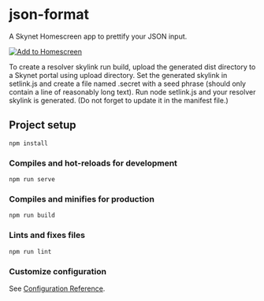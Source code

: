 # json-format

A Skynet Homescreen app to prettify your JSON input.

[![Add to Homescreen](https://img.shields.io/badge/Skynet-Add%20To%20Homescreen-00c65e?logo=skynet&labelColor=0d0d0d)](https://homescreen.hns.siasky.net/#/skylink/AQDSk2A2WU90V_9Kz4bJNf66z4a9PJZ5qPTzgrBMcNwP_w)


To create a resolver skylink run build, upload the generated dist directory to a Skynet portal using upload directory. Set the generated skylink in setlink.js and create a file named .secret with a seed phrase (should only contain a line of reasonably long text). Run node setlink.js and your resolver skylink is generated. (Do not forget to update it in the manifest file.)

## Project setup
```
npm install
```

### Compiles and hot-reloads for development
```
npm run serve
```

### Compiles and minifies for production
```
npm run build
```

### Lints and fixes files
```
npm run lint
```

### Customize configuration
See [Configuration Reference](https://cli.vuejs.org/config/).
